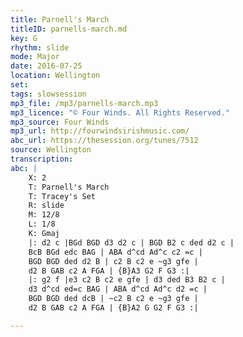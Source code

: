 ```yaml
---
title: Parnell's March
titleID: parnells-march.md
key: G
rhythm: slide
mode: Major
date: 2016-07-25
location: Wellington
set:
tags: slowsession 
mp3_file: /mp3/parnells-march.mp3
mp3_licence: "© Four Winds. All Rights Reserved."
mp3_source: Four Winds
mp3_url: http://fourwindsirishmusic.com/
abc_url: https://thesession.org/tunes/7512
source: Wellington
transcription:
abc: |
    X: 2
    T: Parnell's March
    T: Tracey's Set
    R: slide
    M: 12/8
    L: 1/8
    K: Gmaj
    |: d2 c |BGd BGD d3 d2 c | BGD B2 c ded d2 c |
    BcB BGd edc BAG | ABA d^cd Ad^c c2 =c |
    BGD BGD ded d2 B | c2 B c2 e ~g3 gfe |
    d2 B GAB c2 A FGA | {B}A3 G2 F G3 :|
    |: g2 f |e3 c2 B c2 e gfe | d3 ded B3 B2 c |
    d3 d^cd ed=c BAG | ABA d^cd Ad^c d2 =c |
    BGD BGD ded dcB | ~c2 B c2 e ~g3 gfe |
    d2 B GAB c2 A FGA | {B}A2 G G2 F G3 :|

---
```

